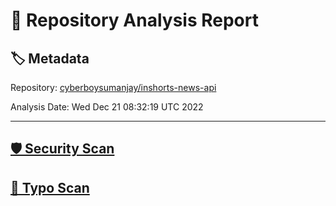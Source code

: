 # 🧪 Repository Analysis Report

## 🏷️ Metadata

Repository:
[cyberboysumanjay/inshorts-news-api](https://github.com/cyberboysumanjay/inshorts-news-api)

Analysis Date:
Wed Dec 21 08:32:19 UTC 2022

---

## [🛡️ Security Scan](./security)


## [🚫 Typo Scan](./typos)


